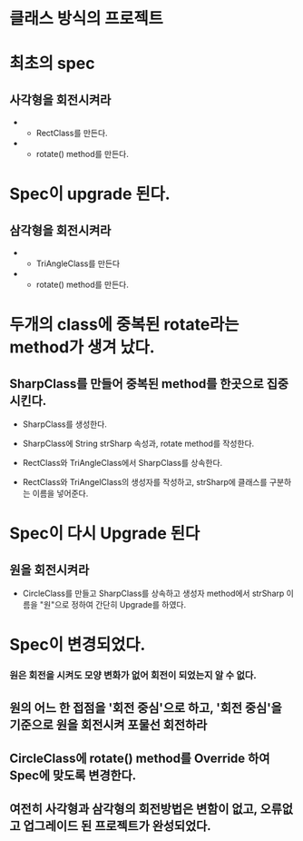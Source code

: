 # 클래스 방식의 프로젝트

# 최초의 spec

## 사각형을 회전시켜라

* - RectClass를 만든다.
* - rotate() method를 만든다.

# Spec이 upgrade 된다.

## 삼각형을 회전시켜라

* - TriAngleClass를 만든다
* - rotate() method를 만든다.

# 두개의 class에 중복된 rotate라는 method가 생겨 났다.

## SharpClass를 만들어 중복된 method를 한곳으로 집중시킨다.

* SharpClass를 생성한다.

* SharpClass에 String strSharp 속성과, rotate method를 작성한다.

* RectClass와 TriAngleClass에서 SharpClass를 상속한다.

* RectClass와 TriAngelClass의 생성자를 작성하고, strSharp에 클래스를 구분하는 이름을 넣어준다.

# Spec이 다시 Upgrade 된다

## 원을 회전시켜라

* CircleClass를 만들고 SharpClass를 상속하고 생성자 method에서 strSharp 이름을 "원"으로 정하여 간단히 Upgrade를 하였다.

# Spec이 변경되었다.

### 원은 회전을 시켜도 모양 변화가 없어 회전이 되었는지 알 수 없다.

## 원의 어느 한 접점을 '회전 중심'으로 하고, '회전 중심'을 기준으로 원을 회전시켜 포물선 회전하라


## CircleClass에 rotate() method를 Override 하여 Spec에 맞도록 변경한다.


## 여전히 사각형과 삼각형의 회전방법은 변함이 없고, 오류없고 업그레이드 된 프로젝트가 완성되었다.
